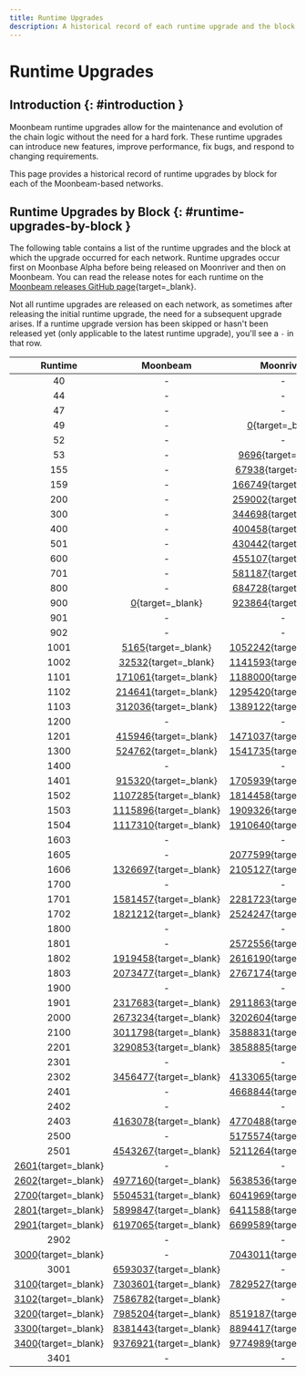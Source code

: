 ```yaml
---
title: Runtime Upgrades
description: A historical record of each runtime upgrade and the block at which the runtime was executed for Moonbeam, Moonriver, and the Moonbase Alpha TestNet.
---
```


# Runtime Upgrades

## Introduction {: #introduction }

Moonbeam runtime upgrades allow for the maintenance and evolution of the chain logic without the need for a hard fork. These runtime upgrades can introduce new features, improve performance, fix bugs, and respond to changing requirements.

This page provides a historical record of runtime upgrades by block for each of the Moonbeam-based networks.

## Runtime Upgrades by Block {: #runtime-upgrades-by-block }

The following table contains a list of the runtime upgrades and the block at which the upgrade occurred for each network. Runtime upgrades occur first on Moonbase Alpha before being released on Moonriver and then on Moonbeam. You can read the release notes for each runtime on the [Moonbeam releases GitHub page](https://github.com/moonbeam-foundation/moonbeam/releases){target=\_blank}.

Not all runtime upgrades are released on each network, as sometimes after releasing the initial runtime upgrade, the need for a subsequent upgrade arises. If a runtime upgrade version has been skipped or hasn't been released yet (only applicable to the latest runtime upgrade), you'll see a `-` in that row.


|                                         Runtime                                          |                               Moonbeam                               |                               Moonriver                               |                             Moonbase Alpha                             |
|:----------------------------------------------------------------------------------------:|:--------------------------------------------------------------------:|:---------------------------------------------------------------------:|:----------------------------------------------------------------------:|
|                                            40                                            |                                  -                                   |                                   -                                   |        [0](https://moonbase.subscan.io/block/0){target=\_blank}        |
|                                            44                                            |                                  -                                   |                                   -                                   |   [142863](https://moonbase.subscan.io/block/142863){target=\_blank}   |
|                                            47                                            |                                  -                                   |                                   -                                   |   [209144](https://moonbase.subscan.io/block/209144){target=\_blank}   |
|                                            49                                            |                                  -                                   |       [0](https://moonriver.subscan.io/block/0){target=\_blank}       |                                   -                                    |
|                                            52                                            |                                  -                                   |                                   -                                   |   [238827](https://moonbase.subscan.io/block/238827){target=\_blank}   |
|                                            53                                            |                                  -                                   |    [9696](https://moonriver.subscan.io/block/9696){target=\_blank}    |                                   -                                    |
|                                           155                                            |                                  -                                   |   [67938](https://moonriver.subscan.io/block/67938){target=\_blank}   |   [278703](https://moonbase.subscan.io/block/278703){target=\_blank}   |
|                                           159                                            |                                  -                                   |  [166749](https://moonriver.subscan.io/block/166749){target=\_blank}  |   [383465](https://moonbase.subscan.io/block/383465){target=\_blank}   |
|                                           200                                            |                                  -                                   |  [259002](https://moonriver.subscan.io/block/259002){target=\_blank}  |   [457614](https://moonbase.subscan.io/block/457614){target=\_blank}   |
|                                           300                                            |                                  -                                   |  [344698](https://moonriver.subscan.io/block/344698){target=\_blank}  |   [485543](https://moonbase.subscan.io/block/485543){target=\_blank}   |
|                                           400                                            |                                  -                                   |  [400458](https://moonriver.subscan.io/block/400458){target=\_blank}  |   [610935](https://moonbase.subscan.io/block/610935){target=\_blank}   |
|                                           501                                            |                                  -                                   |  [430442](https://moonriver.subscan.io/block/430442){target=\_blank}  |   [653692](https://moonbase.subscan.io/block/653692){target=\_blank}   |
|                                           600                                            |                                  -                                   |  [455107](https://moonriver.subscan.io/block/455107){target=\_blank}  |   [675176](https://moonbase.subscan.io/block/675176){target=\_blank}   |
|                                           701                                            |                                  -                                   |  [581187](https://moonriver.subscan.io/block/581187){target=\_blank}  |   [797200](https://moonbase.subscan.io/block/797200){target=\_blank}   |
|                                           800                                            |                                  -                                   |  [684728](https://moonriver.subscan.io/block/684728){target=\_blank}  |   [915684](https://moonbase.subscan.io/block/915684){target=\_blank}   |
|                                           900                                            |       [0](https://moonbeam.subscan.io/block/0){target=\_blank}       |  [923864](https://moonriver.subscan.io/block/923864){target=\_blank}  |  [1075626](https://moonbase.subscan.io/block/1075626){target=\_blank}  |
|                                           901                                            |                                  -                                   |                                   -                                   |  [1130271](https://moonbase.subscan.io/block/1130271){target=\_blank}  |
|                                           902                                            |                                  -                                   |                                   -                                   |  [1175311](https://moonbase.subscan.io/block/1175311){target=\_blank}  |
|                                           1001                                           |    [5165](https://moonbeam.subscan.io/block/5165){target=\_blank}    | [1052242](https://moonriver.subscan.io/block/1052242){target=\_blank} |  [1285916](https://moonbase.subscan.io/block/1285916){target=\_blank}  |
|                                           1002                                           |   [32532](https://moonbeam.subscan.io/block/32532){target=\_blank}   | [1141593](https://moonriver.subscan.io/block/1141593){target=\_blank} |  [1396972](https://moonbase.subscan.io/block/1396972){target=\_blank}  |
|                                           1101                                           |  [171061](https://moonbeam.subscan.io/block/171061){target=\_blank}  | [1188000](https://moonriver.subscan.io/block/1188000){target=\_blank} |  [1426319](https://moonbase.subscan.io/block/1426319){target=\_blank}  |
|                                           1102                                           |  [214641](https://moonbeam.subscan.io/block/214641){target=\_blank}  | [1295420](https://moonriver.subscan.io/block/1295420){target=\_blank} |  [1517440](https://moonbase.subscan.io/block/1517440){target=\_blank}  |
|                                           1103                                           |  [312036](https://moonbeam.subscan.io/block/312036){target=\_blank}  | [1389122](https://moonriver.subscan.io/block/1389122){target=\_blank} |  [1591913](https://moonbase.subscan.io/block/1591913){target=\_blank}  |
|                                           1200                                           |                                  -                                   |                                   -                                   |  [1648994](https://moonbase.subscan.io/block/1648994){target=\_blank}  |
|                                           1201                                           |  [415946](https://moonbeam.subscan.io/block/415946){target=\_blank}  | [1471037](https://moonriver.subscan.io/block/1471037){target=\_blank} |  [1679619](https://moonbase.subscan.io/block/1679619){target=\_blank}  |
|                                           1300                                           |  [524762](https://moonbeam.subscan.io/block/524762){target=\_blank}  | [1541735](https://moonriver.subscan.io/block/1541735){target=\_blank} |  [1761128](https://moonbase.subscan.io/block/1761128){target=\_blank}  |
|                                           1400                                           |                                  -                                   |                                   -                                   |  [1962557](https://moonbase.subscan.io/block/1962557){target=\_blank}  |
|                                           1401                                           |  [915320](https://moonbeam.subscan.io/block/915320){target=\_blank}  | [1705939](https://moonriver.subscan.io/block/1705939){target=\_blank} |  [1967358](https://moonbase.subscan.io/block/1967358){target=\_blank}  |
|                                           1502                                           | [1107285](https://moonbeam.subscan.io/block/1107285){target=\_blank} | [1814458](https://moonriver.subscan.io/block/1814458){target=\_blank} |  [2112058](https://moonbase.subscan.io/block/2112058){target=\_blank}  |
|                                           1503                                           | [1115896](https://moonbeam.subscan.io/block/1115896){target=\_blank} | [1909326](https://moonriver.subscan.io/block/1909326){target=\_blank} |  [2220736](https://moonbase.subscan.io/block/2220736){target=\_blank}  |
|                                           1504                                           | [1117310](https://moonbeam.subscan.io/block/1117310){target=\_blank} | [1910640](https://moonriver.subscan.io/block/1910640){target=\_blank} |  [2221773](https://moonbase.subscan.io/block/2221773){target=\_blank}  |
|                                           1603                                           |                                  -                                   |                                   -                                   |  [2285347](https://moonbase.subscan.io/block/2285347){target=\_blank}  |
|                                           1605                                           |                                  -                                   | [2077599](https://moonriver.subscan.io/block/2077599){target=\_blank} |  [2318567](https://moonbase.subscan.io/block/2318567){target=\_blank}  |
|                                           1606                                           | [1326697](https://moonbeam.subscan.io/block/1326697){target=\_blank} | [2105127](https://moonriver.subscan.io/block/2105127){target=\_blank} |  [2379759](https://moonbase.subscan.io/block/2379759){target=\_blank}  |
|                                           1700                                           |                                  -                                   |                                   -                                   |  [2529736](https://moonbase.subscan.io/block/2529736){target=\_blank}  |
|                                           1701                                           | [1581457](https://moonbeam.subscan.io/block/1581457){target=\_blank} | [2281723](https://moonriver.subscan.io/block/2281723){target=\_blank} |  [2534200](https://moonbase.subscan.io/block/2534200){target=\_blank}  |
|                                           1702                                           | [1821212](https://moonbeam.subscan.io/block/1821212){target=\_blank} | [2524247](https://moonriver.subscan.io/block/2524247){target=\_blank} |                                   -                                    |
|                                           1800                                           |                                  -                                   |                                   -                                   |  [2748786](https://moonbase.subscan.io/block/2748786){target=\_blank}  |
|                                           1801                                           |                                  -                                   | [2572556](https://moonriver.subscan.io/block/2572556){target=\_blank} |  [2830542](https://moonbase.subscan.io/block/2830542){target=\_blank}  |
|                                           1802                                           | [1919458](https://moonbeam.subscan.io/block/1919458){target=\_blank} | [2616190](https://moonriver.subscan.io/block/2616190){target=\_blank} |  [2879403](https://moonbase.subscan.io/block/2879403){target=\_blank}  |
|                                           1803                                           | [2073477](https://moonbeam.subscan.io/block/2073477){target=\_blank} | [2767174](https://moonriver.subscan.io/block/2767174){target=\_blank} |  [3004714](https://moonbase.subscan.io/block/3004714){target=\_blank}  |
|                                           1900                                           |                                  -                                   |                                   -                                   |  [3069635](https://moonbase.subscan.io/block/3069635){target=\_blank}  |
|                                           1901                                           | [2317683](https://moonbeam.subscan.io/block/2317683){target=\_blank} | [2911863](https://moonriver.subscan.io/block/2911863){target=\_blank} |  [3073562](https://moonbase.subscan.io/block/3073562){target=\_blank}  |
|                                           2000                                           | [2673234](https://moonbeam.subscan.io/block/2673234){target=\_blank} | [3202604](https://moonriver.subscan.io/block/3202604){target=\_blank} |  [3310369](https://moonbase.subscan.io/block/3310369){target=\_blank}  |
|                                           2100                                           | [3011798](https://moonbeam.subscan.io/block/3011798){target=\_blank} | [3588831](https://moonriver.subscan.io/block/3588831){target=\_blank} |  [3609708](https://moonbase.subscan.io/block/3609708){target=\_blank}  |
|                                           2201                                           | [3290853](https://moonbeam.subscan.io/block/3290853){target=\_blank} | [3858885](https://moonriver.subscan.io/block/3858885){target=\_blank} |  [3842850](https://moonbase.subscan.io/block/3842850){target=\_blank}  |
|                                           2301                                           |                                  -                                   |                                   -                                   |  [4172407](https://moonbase.subscan.io/block/4172407){target=\_blank}  |
|                                           2302                                           | [3456477](https://moonbeam.subscan.io/block/3456477){target=\_blank} | [4133065](https://moonriver.subscan.io/block/4133065){target=\_blank} |  [4193323](https://moonbase.subscan.io/block/4193323){target=\_blank}  |
|                                           2401                                           |                                  -                                   | [4668844](https://moonriver.subscan.io/block/4668844){target=\_blank} |  [4591616](https://moonbase.subscan.io/block/4591616){target=\_blank}  |
|                                           2402                                           |                                  -                                   |                                   -                                   |  [4772817](https://moonbase.subscan.io/block/4772817){target=\_blank}  |
|                                           2403                                           | [4163078](https://moonbeam.subscan.io/block/4163078){target=\_blank} | [4770488](https://moonriver.subscan.io/block/4770488){target=\_blank} |  [4804425](https://moonbase.subscan.io/block/4804425){target=\_blank}  |
|                                           2500                                           |                                  -                                   | [5175574](https://moonriver.subscan.io/block/5175574){target=\_blank} |  [5053547](https://moonbase.subscan.io/block/5053547){target=\_blank}  |
|                                           2501                                           | [4543267](https://moonbeam.subscan.io/block/4543267){target=\_blank} | [5211264](https://moonriver.subscan.io/block/5211264){target=\_blank} |  [5194594](https://moonbase.subscan.io/block/5194594){target=\_blank}  |
| [2601](https://forum.moonbeam.network/t/runtime-rt2600-schedule/1372/5){target=\_blank}  |                                  -                                   |                                   -                                   |  [5474345](https://moonbase.subscan.io/block/5474345){target=\_blank}  |
| [2602](https://forum.moonbeam.network/t/runtime-rt2600-schedule/1372/13){target=\_blank} | [4977160](https://moonbeam.subscan.io/block/4977160){target=\_blank} | [5638536](https://moonriver.subscan.io/block/5638536){target=\_blank} |  [5576588](https://moonbase.subscan.io/block/5576588){target=\_blank}  |
| [2700](https://forum.moonbeam.network/t/runtime-rt2700-schedule/1441/3){target=\_blank}  | [5504531](https://moonbeam.subscan.io/block/5504531){target=\_blank} | [6041969](https://moonriver.subscan.io/block/6041969){target=\_blank} |  [5860584](https://moonbase.subscan.io/block/5860584){target=\_blank}  |
| [2801](https://forum.moonbeam.network/t/runtime-rt2801-schedule/1616/4){target=\_blank}  | [5899847](https://moonbeam.subscan.io/block/5899847){target=\_blank} | [6411588](https://moonriver.subscan.io/block/6411588){target=\_blank} |  [6209638](https://moonbase.subscan.io/block/6209638){target=\_blank}  |
| [2901](https://forum.moonbeam.network/t/runtime-rt2901-schedule/1695/3){target=\_blank}  | [6197065](https://moonbeam.subscan.io/block/6197065){target=\_blank} | [6699589](https://moonriver.subscan.io/block/6699589){target=\_blank} |  [6710531](https://moonbase.subscan.io/block/6710531){target=\_blank}  |
|                                           2902                                           |                                  -                                   |                                   -                                   |  [6732678](https://moonbase.subscan.io/block/6732678){target=\_blank}  |
| [3000](https://forum.moonbeam.network/t/runtime-rt3000-schedule/1752/2){target=\_blank}  |                                  -                                   | [7043011](https://moonriver.subscan.io/block/7043011){target=\_blank} |  [7299818](https://moonbase.subscan.io/block/7299818){target=\_blank}  |
|                                           3001                                           | [6593037](https://moonbeam.subscan.io/block/6593037){target=\_blank} |                                   -                                   |                                   -                                    |
|  [3100](https://forum.moonbeam.network/t/runtime-rt3100-schedule/1801){target=\_blank}   | [7303601](https://moonbeam.subscan.io/block/7303601){target=\_blank} | [7829527](https://moonriver.subscan.io/block/7829527){target=\_blank} |  [8034666](https://moonbase.subscan.io/block/8034666){target=\_blank}  |
| [3102](https://forum.moonbeam.network/t/runtime-rt3100-schedule/1801/10){target=\_blank} | [7586782](https://moonbeam.subscan.io/block/7586782){target=\_blank} |                                   -                                   |                                   -                                    |
|  [3200](https://forum.moonbeam.network/t/runtime-rt3200-schedule/1881){target=\_blank}   | [7985204](https://moonbeam.subscan.io/block/7985204){target=\_blank} | [8519187](https://moonriver.subscan.io/block/8519187){target=\_blank} |  [8722328](https://moonbase.subscan.io/block/8722328){target=\_blank}  |
|  [3300](https://forum.moonbeam.network/t/runtime-rt3300-schedule/1897){target=\_blank}   | [8381443](https://moonbeam.subscan.io/block/8381443){target=\_blank} | [8894417](https://moonriver.subscan.io/block/8894417){target=\_blank} |  [9062316](https://moonbase.subscan.io/block/9062316){target=\_blank}  |
|  [3400](https://forum.moonbeam.network/t/runtime-rt3400-schedule/1954){target=\_blank}   |  [9376921](https://moonbeam.subscan.io/block/9376921){target=\_blank}  | [9774989](https://moonriver.subscan.io/block/9774989){target=\_blank} |  [9830392](https://moonbase.subscan.io/block/9830392){target=\_blank}  |
|                                           3401                                           |                                  -                                   |                                   -                                   | [10422450](https://moonbase.subscan.io/block/10422450){target=\_blank} |

